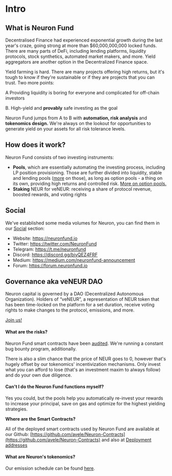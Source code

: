 # Intro

## What is Neuron Fund

Decentralised Finance had experienced exponential growth during the last year's craze, going strong at more than $60,000,000,000 locked funds. There are many parts of DeFi, including lending platforms, liquidity protocols, stock synthetics, automated market makers, and more. Yield aggregators are another option in the Decentralized Finance space.

Yield farming is hard. There are many projects offering high returns, but it's tough to know if they're sustainable or if they are projects that you can trust. Two more points:

A Providing liquidity is boring for everyone and complicated for off-chain investors

B. High-yield and **provably** safe investing as the goal

Neuron Fund jumps from A to B with **automation, risk analysis** and **tokenomics design.** We're always on the lookout for opportunities to generate yield on your assets for all risk tolerance levels.

## How does it work?

Neuron Fund consists of two investing instruments:

* **Pools**, which are essentially automating the investing process, including LP position provisioning.
Those are further divided into liquidity, stable and lending pools ([more](pools/what-are-neuron-pools.md) on those), as long as option pools - a thing on its own, providing high returns and controlled risk. [More on option pools.](pools/option-pools.md)
* **Staking** NEUR for veNEUR: receiving a share of protocol revenue, boosted rewards, and voting rights

## Social

We've established some media volumes for Neuron, you can find them in our [Social](reference/social.md) section:

* Website: https://neuronfund.io
* Twitter: https://twitter.com/NeuronFund
* Telegram: https://t.me/neuronfund
* Discord: https://discord.gg/bjyQEZ4FRF
* Medium: https://medium.com/neuronfund-announcement
* Forum: https://forum.neuronfund.io

## Governance aka veNEUR DAO

Neuron capital is governed by a DAO \(Decentralized Autonomous Organization\). Holders of “veNEUR”, a representation of NEUR token that has been time-locked on the platform for a set duration, receive voting rights to make changes to the protocol, emissions, and more.

[Join us!](https://forum.neuronfund.io)

#### **What are the risks?**

Neuron Fund smart contracts have been [audited](tokenomics/security.md). We're running a constant bug bounty program, additionally.

There is also a slim chance that the price of NEUR goes to 0, however that's hugely offset by our tokenomics' incentivization mechanisms. Only invest what you can afford to lose \(that's an investment maxim to always follow\) and do your own due diligence.

#### Can't I do the Neuron Fund functions myself?

Yes you could, but the pools help you automatically re-invest your rewards to increase your principal, save on gas and optimize for the highest yielding strategies.

**Where are the Smart Contracts?**

All of the deployed smart contracts used by Neuron Fund are available at our Github: [https://github.com/avele/Neuron-Contracts](https://github.com/avele/Neuron-Contracts) and also at [Deployment addresses](reference/deployment-addresses.md)

#### **What are Neuron's tokenomics?**

Our emission schedule can be found [here](tokenomics/emission.md).

